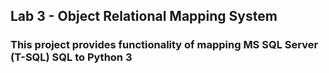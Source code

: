 ## Lab 3 - Object Relational Mapping System

### This project provides functionality of mapping MS SQL Server (T-SQL) SQL to Python 3
